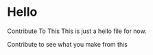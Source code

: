 # Hello
Contribute To This
This is just a hello file for now.

Contribute to see what you make from this
